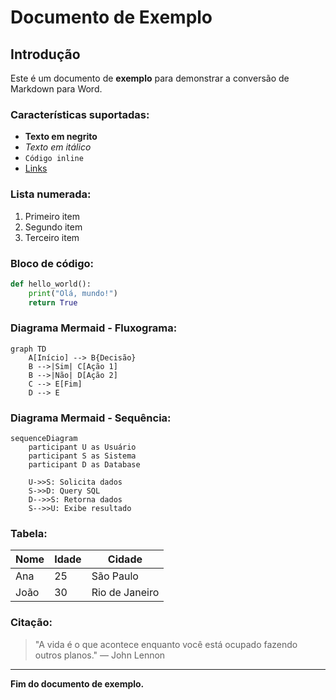 # Documento de Exemplo

## Introdução

Este é um documento de **exemplo** para demonstrar a conversão de Markdown para Word.

### Características suportadas:

- **Texto em negrito**
- *Texto em itálico*
- `Código inline`
- [Links](https://www.example.com)

### Lista numerada:

1. Primeiro item
2. Segundo item
3. Terceiro item

### Bloco de código:

```python
def hello_world():
    print("Olá, mundo!")
    return True
```

### Diagrama Mermaid - Fluxograma:

```mermaid
graph TD
    A[Início] --> B{Decisão}
    B -->|Sim| C[Ação 1]
    B -->|Não| D[Ação 2]
    C --> E[Fim]
    D --> E
```

### Diagrama Mermaid - Sequência:

```mermaid
sequenceDiagram
    participant U as Usuário
    participant S as Sistema
    participant D as Database
    
    U->>S: Solicita dados
    S->>D: Query SQL
    D-->>S: Retorna dados
    S-->>U: Exibe resultado
```

### Tabela:

| Nome | Idade | Cidade |
|------|-------|--------|
| Ana  | 25    | São Paulo |
| João | 30    | Rio de Janeiro |

### Citação:

> "A vida é o que acontece enquanto você está ocupado fazendo outros planos."
> — John Lennon

---

**Fim do documento de exemplo.**
